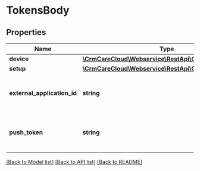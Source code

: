 # TokensBody

## Properties
Name | Type | Description | Notes
------------ | ------------- | ------------- | -------------
**device** | [**\CrmCareCloud\Webservice\RestApi\Client\Model\Device**](Device.md) |  | 
**setup** | [**\CrmCareCloud\Webservice\RestApi\Client\Model\Setup**](Setup.md) |  | 
**external_application_id** | **string** | ID of the [customer-external-application resource](#tag/Customer-external-applications). | 
**push_token** | **string** | Push notification token (Apple or Google). | [optional] 

[[Back to Model list]](../../README.md#documentation-for-models) [[Back to API list]](../../README.md#documentation-for-api-endpoints) [[Back to README]](../../README.md)

